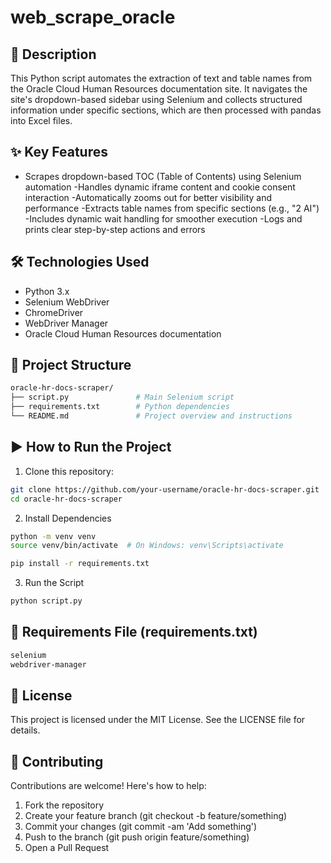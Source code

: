 # web_scrape_oracle

## 📄 Description

This Python script automates the extraction of text and table names from the Oracle Cloud Human Resources documentation site. It navigates the site's dropdown-based sidebar using Selenium and collects structured information under specific sections, which are then processed with pandas into Excel files.

## ✨ Key Features
- Scrapes dropdown-based TOC (Table of Contents) using Selenium automation
-Handles dynamic iframe content and cookie consent interaction
-Automatically zooms out for better visibility and performance
-Extracts table names from specific sections (e.g., "2 AI")
-Includes dynamic wait handling for smoother execution
-Logs and prints clear step-by-step actions and errors

## 🛠️ Technologies Used
- Python 3.x
- Selenium WebDriver
- ChromeDriver
- WebDriver Manager
- Oracle Cloud Human Resources documentation

## 📂 Project Structure
```bash
oracle-hr-docs-scraper/
├── script.py               # Main Selenium script
├── requirements.txt        # Python dependencies
└── README.md               # Project overview and instructions
```

## ▶️ How to Run the Project
1. Clone this repository:
```bash
git clone https://github.com/your-username/oracle-hr-docs-scraper.git
cd oracle-hr-docs-scraper
```

2. Install Dependencies
```bash
python -m venv venv
source venv/bin/activate  # On Windows: venv\Scripts\activate
```
```bash
pip install -r requirements.txt
```

3. Run the Script
```bash
python script.py
```

## 📝 Requirements File (requirements.txt)
```bash
selenium
webdriver-manager
```

## 🧾 License
This project is licensed under the MIT License. See the LICENSE file for details.

## 🤝 Contributing
Contributions are welcome! Here's how to help:

1. Fork the repository
2. Create your feature branch (git checkout -b feature/something)
3. Commit your changes (git commit -am 'Add something')
4. Push to the branch (git push origin feature/something)
5. Open a Pull Request















